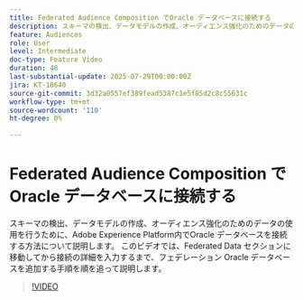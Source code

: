 ```yaml
---
title: Federated Audience Composition でOracle データベースに接続する
description: スキーマの検出、データモデルの作成、オーディエンス強化のためのデータの使用を行うために、Adobe Experience Platform内でOracle データベースを接続する方法について説明します。 このビデオでは、Federated Data セクションに移動してから接続の詳細を入力するまで、フェデレーション Oracle データベースを追加する手順を順を追って説明します。
feature: Audiences
role: User
level: Intermediate
doc-type: Feature Video
duration: 48
last-substantial-update: 2025-07-29T00:00:00Z
jira: KT-18640
source-git-commit: 3d32a0557ef389fead5387c1e5f85d2c8c55631c
workflow-type: tm+mt
source-wordcount: '110'
ht-degree: 0%

---
```



# Federated Audience Composition でOracle データベースに接続する

スキーマの検出、データモデルの作成、オーディエンス強化のためのデータの使用を行うために、Adobe Experience Platform内でOracle データベースを接続する方法について説明します。 このビデオでは、Federated Data セクションに移動してから接続の詳細を入力するまで、フェデレーション Oracle データベースを追加する手順を順を追って説明します。

>[!VIDEO](https://video.tv.adobe.com/v/3470069/?learn=on&enablevpops)
